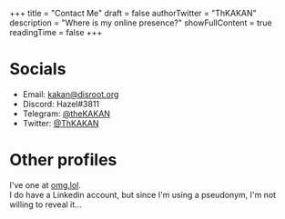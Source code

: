 +++
title = "Contact Me"
draft = false
authorTwitter = "ThKAKAN"
description = "Where is my online presence?"
showFullContent = true
readingTime = false
+++

# Socials

- Email: [kakan@disroot.org](mailto:kakan@disroot.org)
- Discord: Hazel#3811
- Telegram: [@theKAKAN](https://t.me/theKAKAN)
- Twitter: [@ThKAKAN](https://twitter.com/ThKAKAN)

# Other profiles

I've one at [omg.lol](https://profile.omg.lol/kakan).  
I do have a Linkedin account, but since I'm using a pseudonym, I'm not willing to reveal it...

